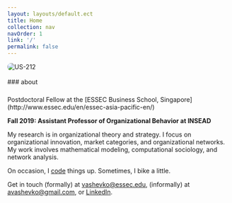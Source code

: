 ```yaml
---
layout: layouts/default.ect
title: Home
collection: nav
navOrder: 1
link: '/'
permalink: false
---
```


<div class="row">
<img src="images/leader-sm.jpg" alt="US-212" style="border-radius:0.5rem;">
</div>
<br>
<div class="grid-x grid-margin-x">
<div class="cell medium-3 large-2">
### about
</div>
<div class="cell medium-8 large-6">
<h3 class="show-for-medium"></h3>

<p class="lead">
Postdoctoral Fellow at the [ESSEC Business School,
Singapore](http://www.essec.edu/en/essec-asia-pacific-en/)
</p>

**Fall 2019: Assistant Professor of Organizational Behavior at INSEAD**

My research is in organizational theory and strategy. I focus on organizational
innovation, market categories, and organizational networks. My work involves
mathematical modeling, computational sociology, and network analysis.

On occasion, I [code](https://github.com/balachia) things up. Sometimes, I bike a
little.

Get in touch (formally) at [vashevko@essec.edu](mailto:vashevko@essec.edu),
(informally) at [avashevko@gmail.com](mailto:avashevko@gmail.com), or
[LinkedIn](https://www.linkedin.com/pub/tony-vashevko/53/58a/84a/).

</div>
</div>

